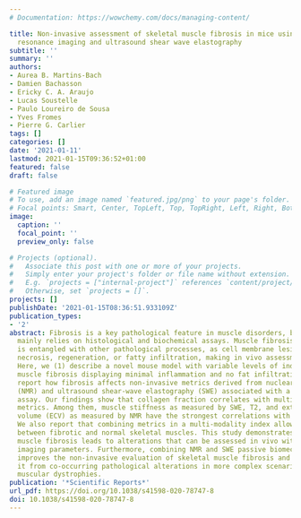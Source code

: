 ```yaml
---
# Documentation: https://wowchemy.com/docs/managing-content/

title: Non-invasive assessment of skeletal muscle fibrosis in mice using nuclear magnetic
  resonance imaging and ultrasound shear wave elastography
subtitle: ''
summary: ''
authors:
- Aurea B. Martins-Bach
- Damien Bachasson
- Ericky C. A. Araujo
- Lucas Soustelle
- Paulo Loureiro de Sousa
- Yves Fromes
- Pierre G. Carlier
tags: []
categories: []
date: '2021-01-11'
lastmod: 2021-01-15T09:36:52+01:00
featured: false
draft: false

# Featured image
# To use, add an image named `featured.jpg/png` to your page's folder.
# Focal points: Smart, Center, TopLeft, Top, TopRight, Left, Right, BottomLeft, Bottom, BottomRight.
image:
  caption: ''
  focal_point: ''
  preview_only: false

# Projects (optional).
#   Associate this post with one or more of your projects.
#   Simply enter your project's folder or file name without extension.
#   E.g. `projects = ["internal-project"]` references `content/project/deep-learning/index.md`.
#   Otherwise, set `projects = []`.
projects: []
publishDate: '2021-01-15T08:36:51.933109Z'
publication_types:
- '2'
abstract: Fibrosis is a key pathological feature in muscle disorders, but its quantification
  mainly relies on histological and biochemical assays. Muscle fibrosis most frequently
  is entangled with other pathological processes, as cell membrane lesions, inflammation,
  necrosis, regeneration, or fatty infiltration, making in vivo assessment difficult.
  Here, we (1) describe a novel mouse model with variable levels of induced skeletal
  muscle fibrosis displaying minimal inflammation and no fat infiltration, and (2)
  report how fibrosis affects non-invasive metrics derived from nuclear magnetic resonance
  (NMR) and ultrasound shear-wave elastography (SWE) associated with a passive biomechanical
  assay. Our findings show that collagen fraction correlates with multiple non-invasive
  metrics. Among them, muscle stiffness as measured by SWE, T2, and extracellular
  volume (ECV) as measured by NMR have the strongest correlations with histology.
  We also report that combining metrics in a multi-modality index allowed better discrimination
  between fibrotic and normal skeletal muscles. This study demonstrates that skeletal
  muscle fibrosis leads to alterations that can be assessed in vivo with multiple
  imaging parameters. Furthermore, combining NMR and SWE passive biomechanical assay
  improves the non-invasive evaluation of skeletal muscle fibrosis and may allow disentangling
  it from co-occurring pathological alterations in more complex scenarios, such as
  muscular dystrophies.
publication: '*Scientific Reports*'
url_pdf: https://doi.org/10.1038/s41598-020-78747-8
doi: 10.1038/s41598-020-78747-8
---
```

